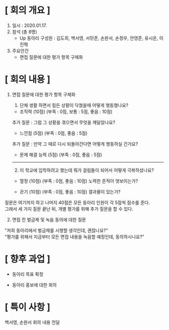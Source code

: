 # [ 회의 개요 ]
1. 일시 : 2020.01.17.
2. 참석 (총 8명)
    - Up 동아리 구성원 : 김도희, 백서영, 서민준, 손완서, 손정우, 안영준, 유시온, 이진혁
4. 주요안건
    - 면접 질문에 대한 평가 항목 구체화

# [ 회의 내용 ]
1. 면접 질문에 대한 평가 항목 구체화
    1) 단체 생활 하면서 힘든 상황이 닥쳤을때 어떻게 행동했나요?

    - 조직력 (10점) (부족 : 0점, 보통 : 5점, 좋음 : 10점)

    추가 질문 : 그럼 그 상황을 겪으면서 무엇을 깨달았나요?
    
    - 느낀점 (5점) (부족 : 0점, 좋음 : 5점)

    추가 질문 : 만약 그 때로 다시 되돌아간다면 어떻게 행동하실 건가요?
    
    - 문제 해결 능력 (5점) (부족 : 0점, 좋음 : 5점)

    ---

    2) 이 학교에 입학하려고 했는데 뭐가 걸림돌이 되어서 어떻게 극복하셨나요?

    - 열정 (10점) (부족 : 0점, 좋음 : 10점)
    노력한 흔적이 엿보이는가?

    - 끈기 (10점) (부족 : 0점, 좋음 : 10점)
    결과물이 있는가?

질문은 여기까지 하고 나머지 40점은 모든 동아리 인원이 각 5점씩 점수를 준다.  
그래서 세 가지 질문 끝난 뒤, 개별 평가를 위해 추가 질문을 할 수 있다.  
  
2. 면접 전 벌금제 및 녹음 동의에 대한 질문
  
"저희 동아리에서 벌금제를 시행할 생각인데, 괜찮나요?"  
"평가를 위해서 지금부터 모든 면접 내용을 녹음할 예정인데, 동의하시나요?"

# [ 향후 과업 ]
- 동아리 목표 확정  
  
- 동아리 홍보에 대한 회의

# [ 특이 사항 ]
백서영, 손완서 회의 내용 전달